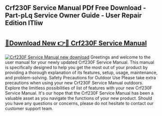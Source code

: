 ## Crf230F Service Manual PDf Free Download - Part-pLq Service Owner Guide - User Repair Edition lTliw

# <h2><a href="http://bc31143.oget.top/?id=Crf230F+Service+Manual">🔗Download New 👉🔴 Crf230F Service Manual</a></h2>

[![Crf230F Service Manual new download](https://i.imgur.com/5g1atiW.png)](http://bc31143.oget.top/?id=Crf230F+Service+Manual)
Greetings and welcome to the user manual for your newly updated Crf230F Service Manual. This manual is specifically designed to help you get the most out of your product by providing a thorough explanation of its features, setup, usage, maintenance, and problem-solving. Safety Precautions for Outdoor Use Please take extra precautions when using your new Crf230F Service Manual outdoors. Explore the limitless possibilities of list of features with your new Crf230F Service Manual. It's our hope that the Crf230F Service Manual has been a valuable asset as you navigate the functions of your new product. Should you have any questions or concerns, please do not hesitate to contact our customer support team.
